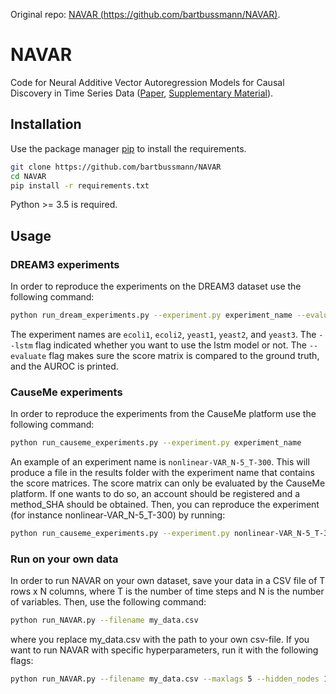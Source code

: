 Original repo: [NAVAR (https://github.com/bartbussmann/NAVAR)](https://github.com/bartbussmann/NAVAR).

# NAVAR

Code for Neural Additive Vector Autoregression Models for Causal Discovery in Time Series Data ([Paper](paper/Neural_Additive_Vector_Autoregression_Models_for_Causal_Discovery_in_Time_Series.pdf), [Supplementary Material](paper/Supplementary_Material.pdf)).

## Installation

Use the package manager [pip](https://pip.pypa.io/en/stable/) to install the requirements. 

```bash
git clone https://github.com/bartbussmann/NAVAR
cd NAVAR
pip install -r requirements.txt
```

Python >= 3.5 is required.
## Usage

### DREAM3 experiments

In order to reproduce the experiments on the DREAM3 dataset use the following command:

```bash
python run_dream_experiments.py --experiment.py experiment_name --evaluate --lstm
```

The experiment names are `ecoli1`, `ecoli2`, `yeast1`, `yeast2`, and `yeast3`. The `--lstm` flag indicated whether you want to use the lstm model or not. The `--evaluate` flag makes sure the score matrix is compared to the ground truth, and the AUROC is printed. 

### CauseMe experiments
In order to reproduce the experiments from the CauseMe platform use the following command:
```bash
python run_causeme_experiments.py --experiment.py experiment_name
```

An example of an experiment name is `nonlinear-VAR_N-5_T-300`. This will produce a file in the results folder with the experiment name that contains the score matrices. The score matrix can only be evaluated by the CauseMe platform. If one wants to do so, an account should be registered and a method_SHA should be obtained. Then, you can reproduce the experiment (for instance nonlinear-VAR_N-5_T-300) by running:
```bash
python run_causeme_experiments.py --experiment.py nonlinear-VAR_N-5_T-300 --method_sha XXXXXX
```

### Run on your own data
In order to run NAVAR on your own dataset, save your data in a CSV file of T rows x N columns, where T is the number of time steps and N is the number of variables. Then, use the following command:

```bash
python run_NAVAR.py --filename my_data.csv
```

where you replace my_data.csv with the path to your own csv-file. If you want to run NAVAR with specific hyperparameters, run it with the following flags:

```bash
python run_NAVAR.py --filename my_data.csv --maxlags 5 --hidden_nodes 10 --hidden_layers 1 --epochs 2000 --batch_size 32 --sparsity_penalty 0.1 --weight_decay 1e-4 --dropout 0.0 --learning_rate 3e-4 --validation_proportion 0.2
```

